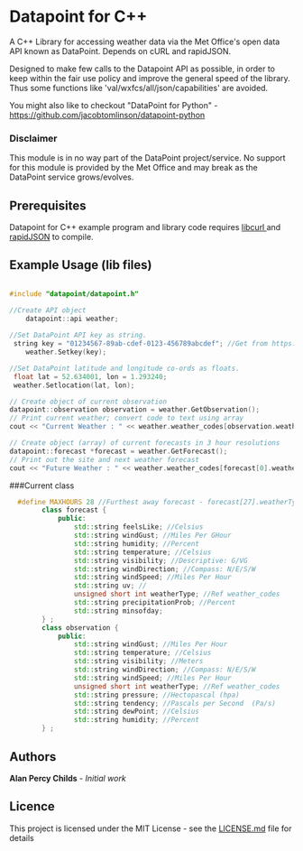 # Datapoint for C++

A C++ Library for accessing weather data via the Met Office's open data API known as DataPoint.
Depends on cURL and rapidJSON.

Designed to make few calls to the Datapoint API as possible, in order to keep within the fair use
policy and improve the general speed of the library. Thus some functions like 'val/wxfcs/all/json/capabilities'
are avoided.

You might also like to checkout "DataPoint for Python" - https://github.com/jacobtomlinson/datapoint-python
 
### Disclaimer
This module is in no way part of the DataPoint project/service.
No support for this module is provided by the Met Office and may break as the DataPoint service grows/evolves.

## Prerequisites

Datapoint for C++ example program and library code requires [libcurl ](https://curl.haxx.se/libcurl/) and [rapidJSON](https://github.com/Tencent/rapidjson) to compile.

## Example Usage (lib files)

```cpp

#include "datapoint/datapoint.h"

//Create API object
	datapoint::api weather;
 
//Set DataPoint API key as string.
 string key = "01234567-89ab-cdef-0123-456789abcdef"; //Get from https://www.metoffice.gov.uk/datapoint/api
	weather.Setkey(key);

//Set DataPoint latitude and longitude co-ords as floats.
 float lat = 52.634001, lon = 1.293240;
 weather.Setlocation(lat, lon);

// Create object of current observation
datapoint::observation observation = weather.GetObservation();
// Print current weather; convert code to text using array
cout << "Current Weather : " << weather.weather_codes[observation.weatherType] << endl;

// Create object (array) of current forecasts in 3 hour resolutions
datapoint::forecast *forecast = weather.GetForecast();
// Print out the site and next weather forecast
cout << "Future Weather : " << weather.weather_codes[forecast[0].weatherType] << endl;
```
###Current class
```cpp
  #define MAXHOURS 28 //Furthest away forecast - forecast[27].weatherType
		class forecast {
			public:
				std::string feelsLike; //Celsius
				std::string windGust; //Miles Per GHour
				std::string humidity; //Percent
				std::string temperature; //Celsius
				std::string visibility; //Descriptive: G/VG
				std::string windDirection; //Compass: N/E/S/W
				std::string windSpeed; //Miles Per Hour
				std::string uv; //
				unsigned short int weatherType; //Ref weather_codes
				std::string precipitationProb; //Percent
				std::string minsofday;
		} ;
		class observation {
			public:
				std::string windGust; //Miles Per Hour
				std::string temperature; //Celsius
				std::string visibility; //Meters
				std::string windDirection; //Compass: N/E/S/W
				std::string windSpeed; //Miles Per Hour
				unsigned short int weatherType; //Ref weather_codes
				std::string pressure; //Hectopascal (hpa)
				std::string tendency; //Pascals per Second  (Pa/s)
				std::string dewPoint; //Celsius
				std::string humidity; //Percent
		} ;
```

 ## Authors

**Alan Percy Childs** - *Initial work* 

## Licence

This project is licensed under the MIT License - see the [LICENSE.md](LICENSE.md) file for details
